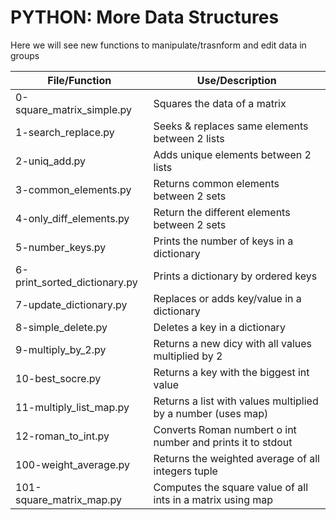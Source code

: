 # PYTHON: More Data Structures

Here we will see new functions to manipulate/trasnform and edit data in groups

| File/Function                     | Use/Description                                                   |
| --------------------------------- | ----------------------------------------------------------------- |
| 0-square_matrix_simple.py         | Squares the data of a matrix                                      |
| 1-search_replace.py               | Seeks & replaces same elements between 2 lists                    | 
| 2-uniq_add.py                     | Adds unique elements between 2 lists                              |
| 3-common_elements.py              | Returns common elements between 2 sets                            |
| 4-only_diff_elements.py           | Return the different elements between 2 sets                      |
| 5-number_keys.py                  | Prints the number of keys in a dictionary                         |
| 6-print_sorted_dictionary.py      | Prints a dictionary by ordered keys                               |
| 7-update_dictionary.py            | Replaces or adds key/value in a dictionary                        |
| 8-simple_delete.py                | Deletes a key in a dictionary                                     |
| 9-multiply_by_2.py                | Returns a new dicy with all values multiplied by 2                |
| 10-best_socre.py                  | Returns a key with the biggest int value                          |
| 11-multiply_list_map.py           | Returns a list with values multiplied by a number (uses map)      |
| 12-roman_to_int.py                | Converts Roman numbert o int number and prints it to stdout       |
| 100-weight_average.py             | Returns the weighted average of all integers tuple                |
| 101-square_matrix_map.py          | Computes the square value of all ints in a matrix using map       |